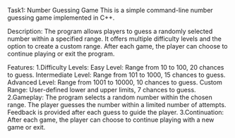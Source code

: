 Task1: Number Guessing Game
This is a simple command-line number guessing game implemented in C++.

Description:
The program allows players to guess a randomly selected number within a specified range. It offers multiple difficulty levels and the option to create a custom range. After each game, the player can choose to continue playing or exit the program.

Features:
1.Difficulty Levels:
Easy Level: Range from 10 to 100, 20 chances to guess.
Intermediate Level: Range from 101 to 1000, 15 chances to guess.
Advanced Level: Range from 1001 to 10000, 10 chances to guess.
Custom Range: User-defined lower and upper limits, 7 chances to guess.
2.Gameplay:
The program selects a random number within the chosen range.
The player guesses the number within a limited number of attempts.
Feedback is provided after each guess to guide the player.
3.Continuation:
After each game, the player can choose to continue playing with a new game or exit.
    
